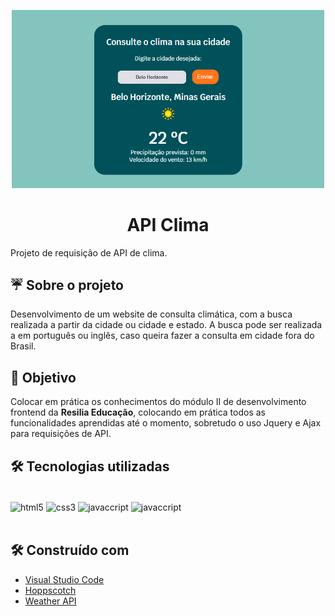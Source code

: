 <p align="center">
    <img src="./img/img_readme.PNG" width="500" title="imagem site">
</p>

<h1 align="center">API Clima</h1>
Projeto de requisição de API de clima.

## ☔ **Sobre o projeto**
Desenvolvimento de um website de consulta climática, com a busca realizada a partir da cidade ou cidade e estado. A busca pode ser realizada a em português ou inglês, caso queira fazer a consulta em cidade fora do Brasil.

## 🎯 Objetivo

Colocar em prática os conhecimentos do módulo II de desenvolvimento frontend da **Resilia Educação**, colocando em prática todos as funcionalidades aprendidas até o momento, sobretudo o uso Jquery e Ajax para requisições de API.

##  🛠️ Tecnologias utilizadas

<div style ="display:inline_block"><br/>
    <img align = 'center' alt='html5' src = 'https://img.shields.io/badge/HTML5-E34F26?style=for-the-badge&logo=html5&logoColor=white'>
    <img align = 'center' alt='css3' src = 'https://img.shields.io/badge/CSS3-1572B6?style=for-the-badge&logo=css3&logoColor=white'>
    <img align = 'center' alt='javaccript' src = 'https://img.shields.io/badge/JavaScript-323330?style=for-the-badge&logo=javascript&logoColor=F7DF1E'>
    <img align = 'center' alt='javaccript' src = 'https://img.shields.io/badge/jQuery-0769AD?style=for-the-badge&logo=jquery&logoColor=white'>
</div><br>

##  🛠️ Construído com

* [Visual Studio Code](https://code.visualstudio.com/)
* [Hoppscotch](https://hoppscotch.io/pt-br/)
* [Weather API](https://www.weatherapi.com/)
